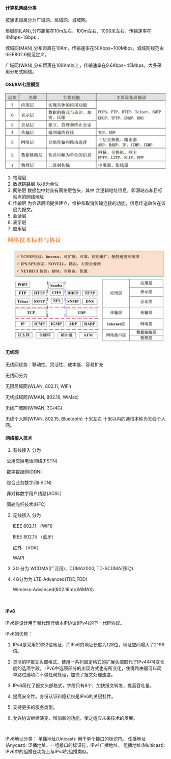 #### 计算机网络分类

按通讯距离分为广域网、局域网、城域网。

局域网(LAN),分布距离在10m左右、100m左右、1000米左右，传输速率在4Mbps~1Gbps；



城域网(MAN),分布距离在10Km，传输速率在50Kbps~100Mbps，城域网规范由IEEE802.6规范定义。



广域网(WAN),分布距离在100Km以上，传输速率在9.6Kbps~45Mbps，大多采用分布式网络。



#### OSI/RM七层模型

![八章 OSI/RM七层模型](https://github.com/martin6699s/software-examination-doc/blob/master/image/%E7%AC%AC%E5%85%AB%E7%AB%A0%20OSI:ISO%E4%B8%83%E5%B1%82%E6%A8%A1%E5%9E%8B.png)

1. 物理层
2. 数据链路层 以桢为单位
3. 网络层 数据包中封装有网络层包头，其中 含逻辑地址信息，即源站点和目标站点的网络地址
4. 传输层 为会话层间提供建立、维护和取消传输连接的功能，信息传送单位在该层为报文。
5. 会话层
6. 表示层
7. 应用层

![八章 网络技术标准与协议](https://github.com/martin6699s/software-examination-doc/blob/master/image/%E7%AC%AC%E5%85%AB%E7%AB%A0%20%E7%BD%91%E7%BB%9C%E6%8A%80%E6%9C%AF%E6%A0%87%E5%87%86%E4%B8%8E%E5%8D%8F%E8%AE%AE.png)





#### 无线网

无线网优势：移动性、灵活性、成本低、容易扩充

无线网分为

无限局域网(WLAN, 802.11, WiFi)

无线城域网(WMAN, 802.16, WiMax)

无线广域网(WWAN, 3G/4G)

无线个人网(WPAN,  802.15, Bluetooth)  十米左右 十米以内的通讯本称为无线个人网。

#### 网络接入技术

1. 有线接入 分为 

​     公用交换电话网络(PSTN)

​      数字数据网(DDN)

​      综合业务数字网(ISDN)

​       非对称数字用户线路(ADSL)

​       同轴光纤技术(HFC)

2. 无线接入 分为

   IEEE 802.11 （WiFi)

   IEEE 802.15 （蓝牙）

   红外 （IrDA）

   WAPI

3. 3G 分为 WCDMA(广泛用)，CDMA2000, TD-SCDMA(移动)

4. 4G分为为 LTE-Advanced(TDD,FDD)

   Wireless-Advanced(802.16m)(WiMAX)

   ​





#### IPv6

IPv6是设计用于替代现行版本IP协议(IPv4)的下一代IP协议。

IPv6的优势：
1. IPv4是采用2的32位地址，而IPv6的地址长度为128位，地址空间增大了2^96倍。

2. 灵活的IP报文头部格式。使用一系列固定格式的扩展头部取代了IPv4中可变长度的选项字段。
  IPv6中选项部分的出现方式也有所变化，使得路由器可以简单路过选项而不做任何处理，加快了报文处理速度。

3. IPv6简化了报文头部格式，字段只有8个，加快报文转发，提高吞吐量。

4. 提高安全性。身份认证和隐私权是IPv6的关键特性。

5. 支持更多的服务类型。

6. 允许协议继续演变，增加新的功能，使之适应未来技术的发展。

   ​

IPv6地址分类：
单播地址(Unicast): 用于单个接口的标识符。
任播地址(Anycast): 泛播地址。一组接口的标识符，IPv4广播地址。
组播地址(Multicast): IPv6中的组播在功能上与IPv4的组播类似。
